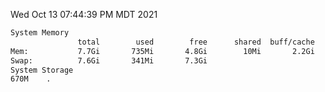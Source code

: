 Wed Oct 13 07:44:39 PM MDT 2021
```bash
System Memory
               total        used        free      shared  buff/cache   available
Mem:           7.7Gi       735Mi       4.8Gi        10Mi       2.2Gi       6.5Gi
Swap:          7.6Gi       341Mi       7.3Gi
System Storage
670M	.
```
